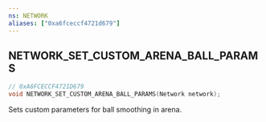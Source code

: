 ```yaml
---
ns: NETWORK
aliases: ["0xa6fceccf4721d679"]
---
```

## NETWORK_SET_CUSTOM_ARENA_BALL_PARAMS

```c
// 0xA6FCECCF4721D679
void NETWORK_SET_CUSTOM_ARENA_BALL_PARAMS(Network network);
```

Sets custom parameters for ball smoothing in arena.

